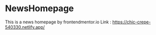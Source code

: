 # NewsHomepage
This is a news homepage by frontendmentor.io
Link : https://chic-crepe-540330.netlify.app/
